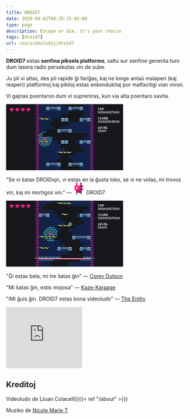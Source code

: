 ```yaml
---
title: DROID7
date: 2020-09-02T06:35:15-03:00
type: page
description: Escape or die, it's your choice
tags: [droid7]
url: /eo/videoludoj/droid7
---
```


**DROID7** estas **senfina piksela platformo**, saltu sur senfine generita turo dum lasera radio persekutas vin de sube.

Ju pli vi altas, des pli rapide ĝi fariĝas, kaj ne longe antaŭ malaperi (kaj reaperi) platformoj kaj pikiloj estas enkondukitaj por malfaciligi vian vivon.

Vi gajnas poentaron dum vi supreniras, kun via alta poentaro savita.

![Video](1.gif)

"Se vi ŝatas DROIDojn, vi estas en la ĝusta loko, se vi ne volas, mi trovos vin, kaj mi mortigos vin." — ![DROID7](droid7.gif) DROID7

![Video](2.gif)

"Ĝi estas bela, mi tre ŝatas ĝin" — [Corey Dutson](https://twitter.com/cdutson)

"Mi ŝatas ĝin, estis mojosa" — [Kaze-Karaage](https://twitter.com/Bgreaterthan)

"iMi ĝuis ĝin. DROID7 estas bona videoludo" — [The Entity](http://the-entity.net/)

<iframe src="https://itch.io/embed/570980?linkback=true&amp;bg_color=16171a&amp;fg_color=fafdff&amp;link_color=ff8426&amp;border_color=16171a" width="208" height="167" frameborder="0"><a href="https://poopbits.itch.io/droid7">DROID7 by JC</a></iframe>

## Kreditoj

Videoludo de [Juan Colacelli]({{< ref "/about" >}})

Muziko de [Nicole Marie T](https://twitter.com/musicvsartstuff)
